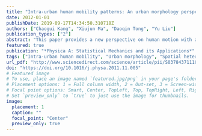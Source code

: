 ```yaml
---
title: "Intra-urban human mobility patterns: An urban morphology perspective"
date: 2012-01-01
publishDate: 2019-09-17T14:34:50.310718Z
authors: ["Chaogui Kang", "Xiujun Ma", "Daoqin Tong", "Yu Liu"]
publication_types: ["2"]
abstract: "This paper provides a new perspective on human motion with an investigation of whether and how patterns of human mobility inside cities are affected by two urban morphological characteristics: compactness and size. Mobile phone data have been collected in eight cities in Northeast China and used to extract individuals’ movement trajectories. The massive mobile phone data provides a wide coverage and detailed depiction of individuals’ movement in space and time. Considering that most individuals’ movement is limited within particular urban areas, boundaries of urban agglomerations are demarcated based on the spatial distribution of mobile phone base towers. Results indicate that the distribution of human’s intra-urban travel in general follows the exponential law. The exponents, however, vary from city to city and indicate the impact of city sizes and shapes. Individuals living in large or less compact cities generally need to travel farther on a daily basis, and vice versa. A Monte Carlo simulation analysis based on Levy flight is conducted to further examine and validate the relation between intra-urban human mobility and urban morphology."
featured: true
publication: "*Physica A: Statistical Mechanics and its Applications*"
tags: ["Intra-urban human mobility", "Urban morphology", "Spatial heterogeneity constrained Levy flight model", "Monte Carlo simulation"]
url_pdf: "http://www.sciencedirect.com/science/article/pii/S0378437111008405"
doi: "https://doi.org/10.1016/j.physa.2011.11.005"
# Featured image
# To use, place an image named `featured.jpg/png` in your page's folder.
# Placement options: 1 = Full column width, 2 = Out-set, 3 = Screen-width
# Focal point options: Smart, Center, TopLeft, Top, TopRight, Left, Right, BottomLeft, Bottom, BottomRight
# Set `preview_only` to `true` to just use the image for thumbnails.
image:
  placement: 1
  caption: ""
  focal_point: "Center"
  preview_only: true
---
```


